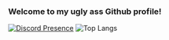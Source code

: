### Welcome to my ugly ass Github profile!<br>

[![Discord Presence](https://lanyard.cnrad.dev/api/670986272377929743)](https://discord.com/users/670986272377929743)
![Top Langs](https://github-readme-stats.vercel.app/api/top-langs/?username=vorlie&theme=github_dark&layout=compact&border_color=4C8EDA&card_width=445&border_radius=12)
